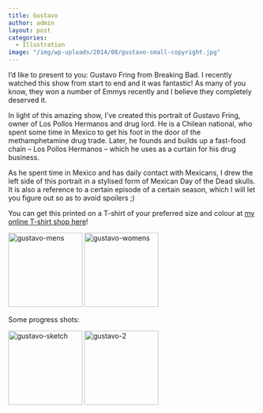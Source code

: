 ```yaml
---
title: Gustavo
author: admin
layout: post
categories:
  - Illustration
image: "/img/wp-uploads/2014/08/gustavo-small-copyright.jpg"
---
```

I&#8217;d like to present to you: Gustavo Fring from Breaking Bad. I recently watched this show from start to end and it was fantastic! As many of you know, they won a number of Emmys recently and I believe they completely deserved it.

In light of this amazing show, I&#8217;ve created this portrait of Gustavo Fring, owner of Los Pollos Hermanos and drug lord. He is a Chilean national, who spent some time in Mexico to get his foot in the door of the methamphetamine drug trade. Later, he founds and builds up a fast-food chain &#8211; Los Pollos Hermanos &#8211; which he uses as a curtain for his drug business.

As he spent time in Mexico and has daily contact with Mexicans, I drew the left side of this portrait in a stylised form of Mexican Day of the Dead skulls. It is also a reference to a certain episode of a certain season, which I will let you figure out so as to avoid spoilers ;)

You can get this printed on a T-shirt of your preferred size and colour at <a href="http://thecrypt.printmighty.co.nz/" target="_blank">my online T-shirt shop here</a>!

<a href="http://thecrypt.printmighty.co.nz/products/gustavo" target="_blank"><img src="{{ site.baseurl }}/img/wp-uploads/2014/08/gustavo-mens-150x150.jpg" alt="gustavo-mens" width="150" height="150" class="alignnone size-thumbnail wp-image-379" /></a> <a href="http://thecrypt.printmighty.co.nz/products/gustavo-2" target="_blank"><img src="{{ site.baseurl }}/img/wp-uploads/2014/08/gustavo-womens-150x150.jpg" alt="gustavo-womens" width="150" height="150" class="alignnone size-thumbnail wp-image-380" /></a>

Some progress shots:

<div data-featherlight-gallery data-featherlight-filter="a" class="mbm">
  <a href="{{ site.baseurl }}/img/wp-uploads/2014/08/gustavo-sketch.jpg"><img src="{{ site.baseurl }}/img/wp-uploads/2014/08/gustavo-sketch-150x150.jpg" alt="gustavo-sketch" width="150" height="150" class="alignnone size-thumbnail wp-image-372" /></a> <a href="{{ site.baseurl }}/img/wp-uploads/2014/08/gustavo-2.jpg"><img src="{{ site.baseurl }}/img/wp-uploads/2014/08/gustavo-2-150x150.jpg" alt="gustavo-2" width="150" height="150" class="alignnone size-thumbnail wp-image-373" /></a>
</div>